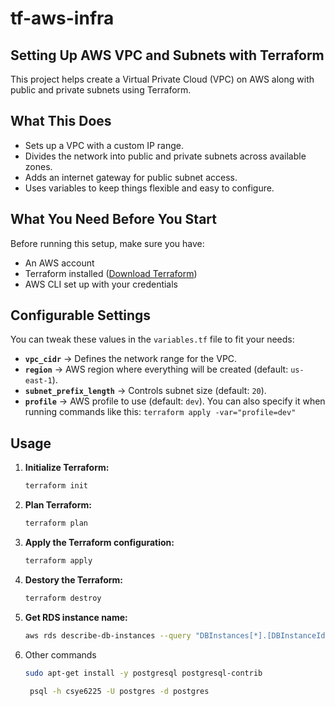 # tf-aws-infra
## Setting Up AWS VPC and Subnets with Terraform  

This project helps create a Virtual Private Cloud (VPC) on AWS along with public and private subnets using Terraform.

## What This Does  

- Sets up a VPC with a custom IP range.  
- Divides the network into public and private subnets across available zones.  
- Adds an internet gateway for public subnet access.  
- Uses variables to keep things flexible and easy to configure.  

## What You Need Before You Start  

Before running this setup, make sure you have:  

- An AWS account  
- Terraform installed ([Download Terraform](https://developer.hashicorp.com/terraform/downloads))  
- AWS CLI set up with your credentials  

## Configurable Settings  

You can tweak these values in the `variables.tf` file to fit your needs:

- **`vpc_cidr`** → Defines the network range for the VPC.  
- **`region`** → AWS region where everything will be created (default: `us-east-1`).  
- **`subnet_prefix_length`** → Controls subnet size (default: `20`).  
- **`profile`** → AWS profile to use (default: `dev`). You can also specify it when running commands like this:  ```terraform apply -var="profile=dev"```

## Usage

1. **Initialize Terraform:**  
   ```sh
   terraform init
   ```
2. **Plan Terraform:**
   ```bash
   terraform plan
   ```
3. **Apply the Terraform configuration:**
   ```bash
   terraform apply
   ```
4. **Destory the Terraform:**
   ```bash
   terraform destroy 
   ```
5. **Get RDS instance name:**
   ```bash 
   aws rds describe-db-instances --query "DBInstances[*].[DBInstanceIdentifier,Endpoint.Address]" --output table
   ```
6. Other commands
   ```bash
   sudo apt-get install -y postgresql postgresql-contrib
   
    psql -h csye6225 -U postgres -d postgres
   ```